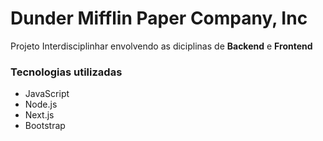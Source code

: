 # Dunder Mifflin Paper Company, Inc
Projeto Interdisciplinhar envolvendo as diciplinas de <b>Backend</b> e <b>Frontend</b>



<h3>Tecnologias utilizadas</h3>
<ul>
  <li>JavaScript</li>
  <li>Node.js</li>
  <li>Next.js</li>
  <li>Bootstrap</li>
</ul>
